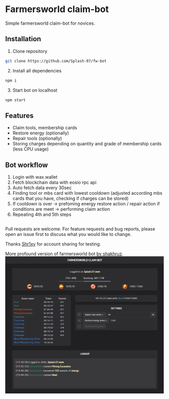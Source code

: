 # Farmersworld claim-bot

Simple farmersworld claim-bot for novices.

## Installation

1. Clone repository

```bash
git clone https://github.com/Splash-07/fw-bot
```

2. Install all dependencies

```bash
npm i
```

3. Start bot on localhost

```bash
npm start
```

## Features

- Claim tools, membership cards
- Restore energy (optionally)
- Repair tools (optionally)
- Storing charges depending on quantity and grade of membership cards (less CPU usage)

## Bot workflow

1. Login with wax.wallet
2. Fetch blockchain data with eosio rpc api
3. Auto fetch data every 30sec
4. Finding tool or mbs card with lowest cooldown (adjusted according mbs cards that you have, checking if charges can be stored)
5. If cooldown is over -> prefoming energy restore action / repair action if conditions are meet -> performing claim action
6. Repeating 4th and 5th steps

##

Pull requests are welcome. For feature requests and bug reports, please open an issue first to discuss what you would like to change.

Thanks [Shr1xy](https://github.com/Shr1xy) for account sharing for testing.

More profound version of farmersworld bot [by shakhruz](https://github.com/shakhruz/angelfarmers-ui).
![Alt text](/public/FWbot.png)
